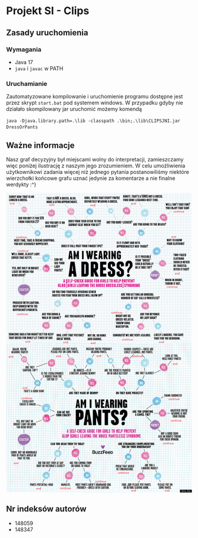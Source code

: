 # Projekt SI - Clips

## Zasady uruchomienia

### Wymagania

- Java 17
- `java` i `javac` w PATH

### Uruchamianie

Zautomatyzowane kompilowanie i uruchomienie programu dostępne jest przez skrypt `start.bat` pod systemem windows. W przypadku gdyby nie działało skompilowany jar uruchomić możemy komendą

`java -Djava.library.path=.\lib -classpath .\bin;.\lib\CLIPSJNI.jar DressOrPants`

## Ważne informacje

Nasz graf decyzyjny był miejscami wolny do interpretacji, zamieszczamy więc poniżej ilustrację z naszym jego zrozumieniem. W celu umożliwienia użytkownikowi zadania więcej niż jednego pytania postanowiliśmy niektóre wierzchołki końcowe grafu uznać jedynie za komentarze a nie finalne werdykty :^)

![alt Graf z objaśnieniami](guidelines.png "Graf z objaśnieniami")

## Nr indeksów autorów

- 148059
- 148347
